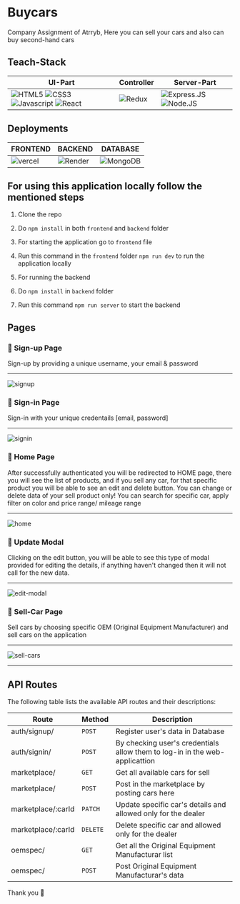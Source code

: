 # Buycars
Company Assignment of Atrryb, 
Here you can sell your cars and also can buy second-hand cars


## Teach-Stack
| UI-Part | Controller | Server-Part |
|---------|------------------|--------------|
|![HTML5](https://img.shields.io/badge/HTML5-E34F26?style=for-the-badge&logo=html5&logoColor=white) ![CSS3](https://img.shields.io/badge/CSS3-1572B6?style=for-the-badge&logo=css3&logoColor=white) ![Javascript](https://img.shields.io/badge/JavaScript-323330?style=for-the-badge&logo=javascript&logoColor=F7DF1E) ![React](https://img.shields.io/badge/React-20232A?style=for-the-badge&logo=react&logoColor=61DAFB)|![Redux](https://img.shields.io/badge/Redux-593D88?style=for-the-badge&logo=redux&logoColor=white) |![Express.JS](https://img.shields.io/badge/Express.js-000000?style=for-the-badge&logo=express&logoColor=white) ![Node.JS](https://img.shields.io/badge/Node.js-339933?style=for-the-badge&logo=nodedotjs&logoColor=white)|

## Deployments
|FRONTEND|BACKEND|DATABASE|
|--------|-------|--------|
|![vercel](https://img.shields.io/badge/Vercel-000000?style=for-the-badge&logo=vercel&logoColor=white)|![Render](https://img.shields.io/badge/Render-46E3B7?style=for-the-badge&logo=render&logoColor=white)|![MongoDB](https://img.shields.io/badge/MongoDB-4EA94B?style=for-the-badge&logo=mongodb&logoColor=white)

## For using this application locally follow the mentioned steps
1. Clone the repo
2. Do `npm install` in both `frontend` and `backend` folder
3. For starting the application go to `frontend` file
4. Run this command in the `frontend` folder `npm run dev` to run the application locally

1. For running the backend
2. Do `npm install` in `backend` folder
3. Run this command `npm run server` to start the backend

## Pages
### :small_blue_diamond: Sign-up Page
Sign-up by providing a unique username, your email & password

----
![signup](https://github.com/Atanu8250/Buycars/assets/94675329/18aea8f9-26b1-4afa-b53c-a8c9bca894a6)


### :small_blue_diamond: Sign-in Page
Sign-in with your unique credentails [email, password]

----
![signin](https://github.com/Atanu8250/Buycars/assets/94675329/89c41ef7-486b-4be5-828c-da9252be4824)


### :small_blue_diamond: Home Page
After successfully authenticated you will be redirected to HOME page, there you will see the list of products, and if you sell any car, for that specific product you will be able to see an edit and delete button. You can change or delete data of your sell product only!
You can search for specific car, apply filter on color and price range/ mileage range

----
![home](https://github.com/Atanu8250/Buycars/assets/94675329/3f39e5d1-5e48-471f-8fae-de13adf5ac96)


### :small_blue_diamond: Update Modal
Clicking on the edit button, you will be able to see this type of modal provided for editing the details, if anything haven't changed then it will not call for the new data.

----
![edit-modal](https://github.com/Atanu8250/Buycars/assets/94675329/69276401-3590-4faf-a282-df9418ceec90)


### :small_blue_diamond: Sell-Car Page
Sell cars by choosing specific OEM (Original Equipment Manufacturer) and sell cars on the application

----
![sell-cars](https://github.com/Atanu8250/Buycars/assets/94675329/c658744d-506a-4aa0-9e33-e3df516113b2)



---

## API Routes

The following table lists the available API routes and their descriptions:

| Route | Method | Description |
|-------|-------------|----------|
| auth/signup/ | `POST` | Register user's data in Database |
| auth/signin/ | `POST` | By checking user's credentials allow them to log-in in the web-applicattion |
| marketplace/ | `GET` |	Get all available cars for sell |
| marketplace/ | `POST` | Post in the marketplace by posting cars here |
| marketplace/:carId | `PATCH` | Update specific car's details and allowed only for the dealer |
| marketplace/:carId | `DELETE` | Delete specific car and allowed only for the dealer |
| oemspec/ | `GET` | Get all the Original Equipment Manufacturar list |
| oemspec/ | `POST` | Post Original Equipment Manufacturar's data |

Thank you 💙

